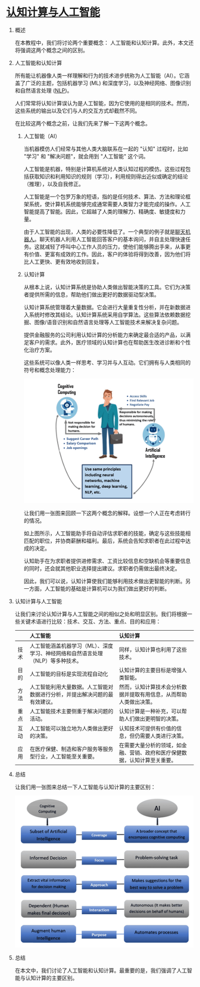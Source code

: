 # [认知计算与人工智能](https://www.baeldung.com/cs/cognitive-computing-vs-ai)

1. 概述

    在本教程中，我们将讨论两个重要概念： 人工智能和认知计算。此外，本文还将强调这两个概念之间的区别。

2. 人工智能和认知计算

    所有能让机器像人类一样理解和行为的技术进步统称为人工智能（AI）。它涵盖了广泛的主题，包括机器学习 (ML) 和深度学习，以及神经网络、图像识别和自然语言处理 ([NLP](http://towardsdatascience.com/a-gentle-introduction-to-natural-language-processing-e716ed3c0863))。

    人们常常将认知计算误认为是人工智能，因为它使用的是相同的技术。然而，这些系统的输出以及它们与人的交互方式却截然不同。

    在比较这两个概念之前，让我们先来了解一下这两个概念。

    1. 人工智能（AI）

        当机器模仿人们经常与其他人类大脑联系在一起的 "认知" 过程时，比如 "学习" 和 "解决问题"，就会用到 "人工智能" 这个词。

        人工智能是机器，特别是计算机系统对人类认知过程的模仿。这些过程包括获取知识和利用知识的规则（学习），利用规则得出近似或确定的结论（推理），以及自我修正。

        人工智能是一个包罗万象的短语，指的是任何技术、算法、方法和理论框架系统，使计算机系统能够完成通常需要人类智力才能完成的操作。人工智能提高了智能。因此，它超越了人类的理解力、精确度、敏捷度和力量。

        由于人工智能的出现，人类的必要性降低了。一个典型的例子就是[聊天机器人](https://www.baeldung.com/cs/smart-chatbots)。聊天机器人利用人工智能回答客户的基本询问，并自主处理快速任务。这就减轻了呼叫中心工作人员的压力，使他们能够腾出手来，从事更有价值、更富有成效的工作。因此，客户的体验将得到改善，因为他们将比人工更快、更有效地收到回复。

    2. 认知计算

        从根本上说，认知计算系统是协助人类做出智能决策的工具。它们为决策者提供所需的信息，帮助他们做出更好的数据驱动型决策。

        认知计算系统管理着大量数据。它会进行大量重复性分析，并在新数据进入系统时修改其结论。认知计算系统采用自学算法。这些算法依赖数据挖掘、图像/语音识别和自然语言处理等人工智能技术来解决复杂问题。

        提供金融服务的公司利用认知计算的分析能力来确定最合适的产品，以满足客户的需求。此外，医疗领域的认知计算也在帮助医生改进诊断和个性化治疗方案。

        这些系统可以像人类一样思考、学习并与人互动。它们拥有与人类相同的符号和概念处理能力：

        ![人工智能和认知计算图解](pic/illustration-of-ai-and-cognitive-computing-2-1024x745.png)

        让我们用一张图来回顾一下这两个概念的解释。设想一个人正在考虑转行的情况。

        如上图所示，人工智能助手将自动评估求职者的技能，确定与这些技能相匹配的职位，并协商薪酬和福利。最后，系统会告知求职者在此过程中达成的决定。

        认知助手在为求职者提供进修需求、工资比较信息和空缺机会等重要信息的同时，还会就其他职业选择提出建议。求职者仍需做出最终决定。

        因此，我们可以说，认知计算使我们能够利用技术做出更智能的判断。另一方面，人工智能的基础是计算机可以为我们做出更好的判断。

3. 认知计算与人工智能

    让我们来讨论认知计算与人工智能之间的相似之处和明显区别。我们将根据一些关键术语进行比较：技术、交互、方法、重点、目的和应用：

    |    |人工智能|认知计算|
    |-|-|-|
    |技术|人工智能涵盖机器学习（ML）、深度学习、神经网络和自然语言处理（NLP）等多种技术。|同样，认知计算也利用了这些技术。|
    |目的|人工智能的目标是实现流程自动化|认知计算的主要目标是增强人类智能。|
    |方法|人工智能利用大量数据。人工智能对数据进行分析，并提出解决问题的最有效建议。|然而，认知计算技术会分析数据并提取有用信息，从而帮助人类做出决策。|
    |重点|人工智能技术主要侧重于解决问题的活动。|认知计算是一种补充，可以帮助人们做出更明智的决策。|
    |互动|人工智能可以独立地为人类做出更好的决策。|认知技术可提供有价值的信息，但仍需要人类进行决策。|
    |应用|在医疗保健、制造和客户服务等服务型行业，人工智能至关重要。|在需要大量分析的领域，如金融、营销、政府和医疗保健数据，认知计算至关重要。|

4. 总结

    让我们用一张图来总结一下人工智能与认知计算的主要区别：

    ![人工智能与认知计算](pic/ai-vs-cognititve-computing-3.webp)

5. 总结

    在本文中，我们讨论了人工智能和认知计算。最重要的是，我们强调了人工智能与认知计算的主要区别。
